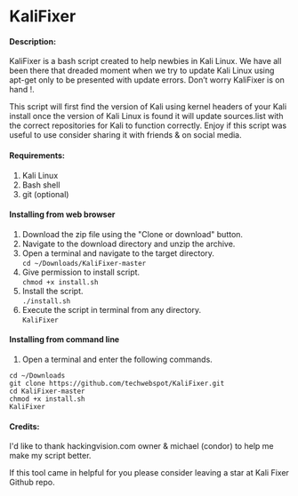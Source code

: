 # KaliFixer

#### Description:
KaliFixer is a bash script created to help newbies in Kali Linux. We have all been there that dreaded moment when we try to update Kali Linux using apt-get only to be presented with update errors. Don’t worry KaliFixer is on hand !.  

This script will first find the version of Kali using kernel headers of your Kali install once the version of Kali Linux is found it will update sources.list with the correct repositories for Kali to function correctly. Enjoy if this script was useful to use consider sharing it with friends & on social media.  

#### Requirements:
1. Kali Linux
2. Bash shell
3. git (optional)

#### Installing from web browser  
1. Download the zip file using the "Clone or download" button.
2. Navigate to the download directory and unzip the archive.
3. Open a terminal and navigate to the target directory.  
`cd ~/Downloads/KaliFixer-master`
4. Give permission to install script.  
`chmod +x install.sh`
5. Install the script.  
`./install.sh`
6. Execute the script in terminal from any directory.  
`KaliFixer`

#### Installing from command line
1. Open a terminal and enter the following commands.  
```
cd ~/Downloads
git clone https://github.com/techwebspot/KaliFixer.git
cd KaliFixer-master
chmod +x install.sh
KaliFixer
```
  
#### Credits:

I'd like to thank hackingvision.com owner & michael (condor) to help me make my script better.

If this tool came in helpful for you please consider leaving a star at Kali Fixer Github repo.
